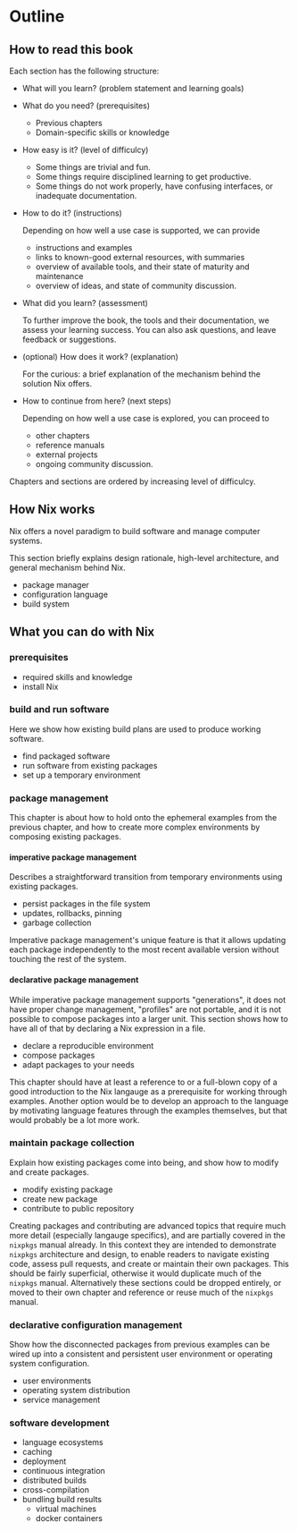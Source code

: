 # Outline

## How to read this book

Each section has the following structure:

- What will you learn? (problem statement and learning goals)
- What do you need? (prerequisites)
  - Previous chapters
  - Domain-specific skills or knowledge
- How easy is it? (level of difficulcy)
  - Some things are trivial and fun.
  - Some things require disciplined learning to get productive.
  - Some things do not work properly, have confusing interfaces, or inadequate documentation.

- How to do it? (instructions)

  Depending on how well a use case is supported, we can provide
  - instructions and examples
  - links to known-good external resources, with summaries
  - overview of available tools, and their state of maturity and maintenance
  - overview of ideas, and state of community discussion.

- What did you learn? (assessment)

  To further improve the book, the tools and their documentation, we assess your learning success.
  You can also ask questions, and leave feedback or suggestions.

- (optional) How does it work? (explanation)

  For the curious: a brief explanation of the mechanism behind the solution Nix offers.

- How to continue from here? (next steps)

  Depending on how well a use case is explored, you can proceed to
  - other chapters
  - reference manuals
  - external projects
  - ongoing community discussion.

Chapters and sections are ordered by increasing level of difficulcy.

## How Nix works

Nix offers a novel paradigm to build software and manage computer systems.

This section briefly explains design rationale, high-level architecture, and general mechanism behind Nix.

- package manager
- configuration language
- build system

## What you can do with Nix

### prerequisites

- required skills and knowledge
- install Nix

### build and run software

Here we show how existing build plans are used to produce working software.

- find packaged software
- run software from existing packages
- set up a temporary environment

### package management

This chapter is about how to hold onto the ephemeral examples from the previous chapter, and how to create more complex environments by composing existing packages.

#### imperative package management

Describes a straightforward transition from temporary environments using existing packages.

- persist packages in the file system
- updates, rollbacks, pinning
- garbage collection

Imperative package management's unique feature is that it allows updating each package independently to the most recent available version without touching the rest of the system.

#### declarative package management

While imperative package management supports "generations", it does not have proper change management, "profiles" are not portable, and it is not possible to compose packages into a larger unit.
This section shows how to have all of that by declaring a Nix expression in a file.

- declare a reproducible environment
- compose packages
- adapt packages to your needs

This chapter should have at least a reference to or a full-blown copy of a good introduction to the Nix langauge as a prerequisite for working through examples.
Another option would be to develop an approach to the language by motivating language features through the examples themselves, but that would probably be a lot more work.

### maintain package collection

Explain how existing packages come into being, and show how to modify and create packages.

- modify existing package
- create new package
- contribute to public repository

Creating packages and contributing are advanced topics that require much more detail (especially langauge specifics), and are partially covered in the `nixpkgs` manual already.
In this context they are intended to demonstrate `nixpkgs` architecture and design, to enable readers to navigate existing code, assess pull requests, and create or maintain their own packages.
This should be fairly superficial, otherwise it would duplicate much of the `nixpkgs` manual.
Alternatively these sections could be dropped entirely, or moved to their own chapter and reference or reuse much of the `nixpkgs` manual.

### declarative configuration management

Show how the disconnected packages from previous examples can be wired up into a consistent and persistent user environment or operating system configuration.

- user environments
- operating system distribution
- service management

### software development

- language ecosystems
- caching
- deployment
- continuous integration
- distributed builds
- cross-compilation
- bundling build results
    - virtual machines
    - docker containers

